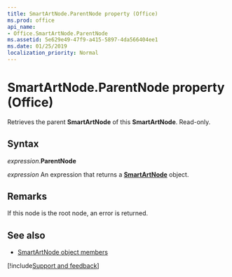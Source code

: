 ```yaml
---
title: SmartArtNode.ParentNode property (Office)
ms.prod: office
api_name:
- Office.SmartArtNode.ParentNode
ms.assetid: 5e629e49-47f9-a415-5897-4da566404ee1
ms.date: 01/25/2019
localization_priority: Normal
---
```



# SmartArtNode.ParentNode property (Office)

Retrieves the parent **SmartArtNode** of this **SmartArtNode**. Read-only.


## Syntax

_expression_.**ParentNode**

_expression_ An expression that returns a **[SmartArtNode](Office.SmartArtNode.md)** object.


## Remarks

If this node is the root node, an error is returned.


## See also

- [SmartArtNode object members](overview/Library-Reference/smartartnode-members-office.md)



[!include[Support and feedback](~/includes/feedback-boilerplate.md)]